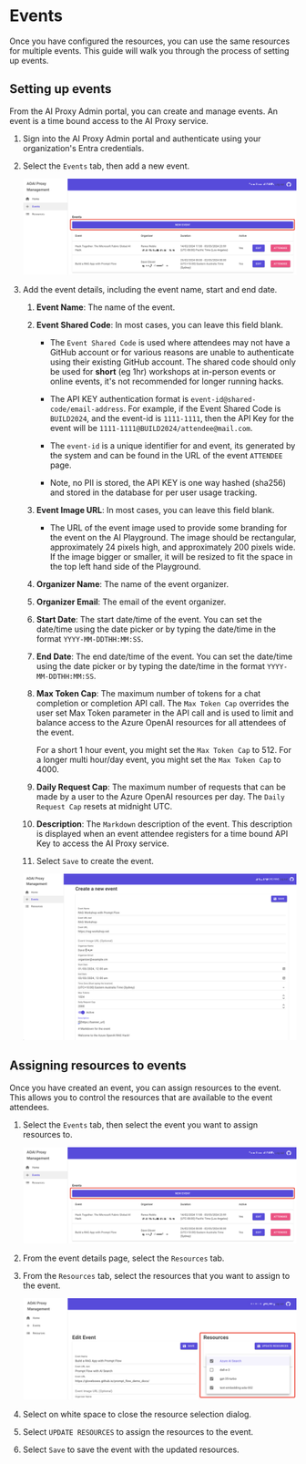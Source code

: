 # Events

Once you have configured the resources, you can use the same resources for multiple events. This guide will walk you through the process of setting up events.

## Setting up events

From the AI Proxy Admin portal, you can create and manage events. An event is a time bound access to the AI Proxy service.

1. Sign into the AI Proxy Admin portal and authenticate using your organization's Entra credentials.
1. Select the `Events` tab, then add a new event.

    ![](./media/proxy-events.png)

1. Add the event details, including the event name, start and end date.

    1. **Event Name**: The name of the event.
    1. **Event Shared Code**: In most cases, you can leave this field blank.

        - The `Event Shared Code` is used where attendees may not have a GitHub account or for various reasons are unable to authenticate using their existing GitHub account. The shared code should only be used for **short** (eg 1hr) workshops at in-person events or online events, it's not recommended for longer running hacks.

        - The API KEY authentication format is `event-id@shared-code/email-address`. For example, if the Event Shared Code is `BUILD2024`, and the event-id is `1111-1111`, then the API Key for the event will be `1111-1111@BUILD2024/attendee@mail.com`.

        - The `event-id` is a unique identifier for and event, its generated by the system and can be found in the URL of the event `ATTENDEE` page.

        - Note, no PII is stored, the API KEY is one way hashed (sha256) and stored in the database for per user usage tracking.

    1. **Event Image URL**: In most cases, you can leave this field blank.

        - The URL of the event image used to provide some branding for the event on the AI Playground. The image should be rectangular, approximately 24 pixels high, and approximately 200 pixels wide. If the image bigger or smaller, it will be resized to fit the space in the top left hand side of the Playground.

    1. **Organizer Name**: The name of the event organizer.
    1. **Organizer Email**: The email of the event organizer.
    1. **Start Date**: The start date/time of the event. You can set the date/time using the date picker or by typing the date/time in the format `YYYY-MM-DDTHH:MM:SS`.
    1. **End Date**: The end date/time of the event. You can set the date/time using the date picker or by typing the date/time in the format `YYYY-MM-DDTHH:MM:SS`.
    1. **Max Token Cap**: The maximum number of tokens for a chat completion or completion API call. The `Max Token Cap` overrides the user set Max Token parameter in the API call and is used to limit and balance access to the Azure OpenAI resources for all attendees of the event.

        For a short 1 hour event, you might set the `Max Token Cap` to 512. For a longer multi hour/day event, you might set the `Max Token Cap` to 4000.


    1. **Daily Request Cap**: The maximum number of requests that can be made by a user to the Azure OpenAI resources per day. The `Daily Request Cap` resets at midnight UTC.
    1. **Description**: The `Markdown` description of the event. This description is displayed when an event attendee registers for a time bound API Key to access the AI Proxy service.
    1. Select `Save` to create the event.

    ![](./media/proxy-new-event.png)

## Assigning resources to events

Once you have created an event, you can assign resources to the event. This allows you to control the resources that are available to the event attendees.

1. Select the `Events` tab, then select the event you want to assign resources to.

    ![](./media/proxy-events.png)

1. From the event details page, select the `Resources` tab.
1. From the `Resources` tab, select the resources that you want to assign to the event.

    ![](./media/assign-resources.png)

1. Select on white space to close the resource selection dialog.
1. Select `UPDATE RESOURCES` to assign the resources to the event.
1. Select `Save` to save the event with the updated resources.
